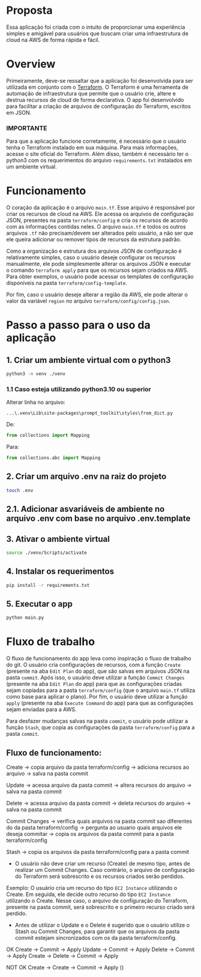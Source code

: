 # Proposta
Essa aplicação foi criada com o intuito de proporcionar uma experiência simples e amigável para usuários que buscam criar uma infraestrutura de cloud na AWS de forma rápida e fácil.

# Overview
Primeiramente, deve-se ressaltar que a aplicação foi desenvolvida para ser utilizada em conjunto com o [Terraform](https://www.terraform.io/). O Terraform é uma ferramenta de automação de infraestrutura que permite que o usuário crie, altere e destrua recursos de cloud de forma declarativa. O app foi desenvolvido para facilitar a criação de arquivos de configuração do Terraform, escritos em JSON.

### IMPORTANTE
Para que a aplicação funcione corretamente, é necessário que o usuário tenha o Terraform instalado em sua máquina. Para mais informações, acesse o site oficial do Terraform. Além disso, também é necessário ter o python3 com os requerimentos do arquivo `requirements.txt` instalados em um ambiente virtual.

# Funcionamento
O coração da aplicação é o arquivo `main.tf`. Esse arquivo é responsável por criar os recursos de cloud na AWS. Ele acessa os arquivos de configuração JSON, presentes na pasta `terraform/config` e cria os recursos de acordo com as informações contidas neles. O arquivo `main.tf` e todos os outros arquivos `.tf` não precisam/devem ser alterados pelo usuário, a não ser que ele queira adicionar ou remover tipos de recursos da estrutura padrão.

Como a organização e estrutura dos arquivos JSON de configuração é relativamente simples, caso o usuário deseje configurar os recursos manualmente, ele pode simplesmente alterar os arquivos JSON e executar o comando `terraform apply` para que os recursos sejam criados na AWS. Para obter exemplos, o usuário pode acessar os templates de configuração disponíveis na pasta `terraform/config-template`.

Por fim, caso o usuário deseje alterar a região da AWS, ele pode alterar o valor da variável `region` no arquivo `terraform/config/config.json`. 

# Passo a passo para o uso da aplicação
## 1. Criar um ambiente virtual com o python3
```bash
python3 -m venv ./venv
```

### 1.1 Caso esteja utilizando python3.10 ou superior
Alterar linha no arquivo: 
```
...\.venv\Lib\site-packages\prompt_toolkit\styles\from_dict.py
```
De:
```python
from collections import Mapping
```
Para:
```python 
from collections.abc import Mapping
```

## 2. Criar um arquivo .env na raiz do projeto
```bash
touch .env
```

## 2.1. Adicionar asvariáveis de ambiente no arquivo .env com base no arquivo .env.template

## 3. Ativar o ambiente virtual
```bash
source ./venv/Scripts/activate
```

## 4. Instalar os requerimentos
```bash
pip install -r requirements.txt
```

## 5. Executar o app
```bash
python main.py
```


# Fluxo de trabalho

O fluxo de funcionamento do app leva como inspiração o fluxo de trabalho do git. O usuário cria configurações de recursos, com a função `Create` (presente na aba `Edit Plan` do app), que são salvas em arquivos JSON na pasta `commit`. Após isso, o usuário deve utilizar a função `Commit Changes` (presente na aba `Edit Plan` do app) para que as configurações criadas sejam copiadas para a pasta `terraform/config` (que o arquivo `main.tf` utiliza como base para aplicar o plano). Por fim, o usuário deve utilizar a função `apply` (presente na aba `Execute Command` do app) para que as configurações sejam enviadas para a AWS.

Para desfazer mudanças salvas na pasta `commit`, o usuário pode utilizar a função `Stash`, que copia as configurações da pasta `terraform/config` para a pasta `commit`.

## Fluxo de funcionamento:
Create -> copia arquivo da pasta terraform/config -> adiciona recursos ao arquivo -> salva na pasta commit

Update -> acessa arquivo da pasta commit -> altera recursos do arquivo -> salva na pasta commit

Delete -> acessa arquivo da pasta commit -> deleta recursos do arquivo -> salva na pasta commit

Commit Changes -> verifica quais arquivos na pasta commit sao diferentes do da pasta terraform/config ->
pergunta ao usuario quais arquivos ele deseja commitar -> copia os arquivos da pasta commit para a pasta terraform/config

Stash -> copia os arquivos da pasta terraform/config para a pasta commit 

* O usuário não deve criar um recurso (Create) de mesmo tipo, antes de realizar um Commit Changes. Caso contrário, o arquivo de configuração do Terraform será sobrescrito e os recursos criados serão perdidos.

Exemplo: O usuário cria um recurso do tipo `EC2 Instance` utilizando o Create. Em seguida, ele decide outro recurso do tipo `EC2 Instance` utilizando o Create. Nesse caso, o arquivo de configuração do Terraform, presente na pasta commit, será sobrescrito e o primeiro recurso criado será perdido.

* Antes de utilizar o Update e o Delete é sugerido que o usuário utilize o Stash ou Commit Changes, para garantir que os arquivos da pasta commit estejam sincronizados com os da pasta terraform/config.

OK
Create -> Commit -> Apply
Update -> Commit -> Apply
Delete -> Commit -> Apply
Create -> Delete -> Commit -> Apply

NOT OK
Create -> Create -> Commit -> Apply ()
